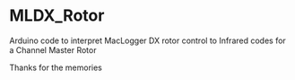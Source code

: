 # MLDX_Rotor

Arduino code to interpret MacLogger DX rotor control to Infrared codes for a Channel Master Rotor

Thanks for the memories

